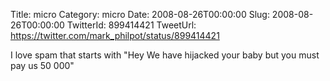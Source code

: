 Title: micro
Category: micro
Date: 2008-08-26T00:00:00
Slug: 2008-08-26T00:00:00
TwitterId: 899414421
TweetUrl: https://twitter.com/mark_philpot/status/899414421

I love spam that starts with &quot;Hey We have hijacked your baby but you must pay us 50 000&quot;
